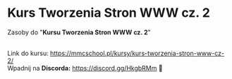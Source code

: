 # Kurs Tworzenia Stron WWW cz. 2
Zasoby do "**Kursu Tworzenia Stron WWW cz. 2**" <br><br>

Link do kursu: https://mmcschool.pl/kursy/kurs-tworzenia-stron-www-cz-2/ <br>
Wpadnij na **Discorda:** https://discord.gg/HkgbRMm 🙂
